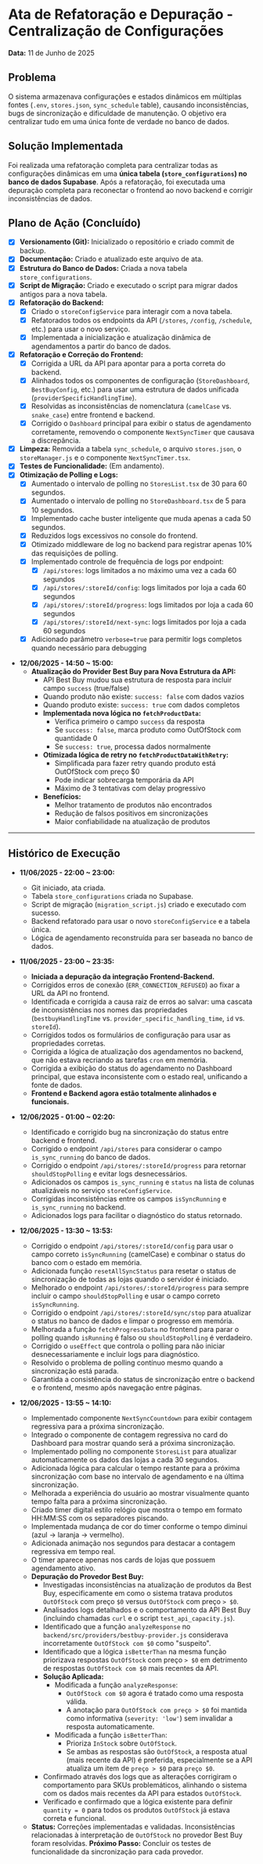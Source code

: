 # Ata de Refatoração e Depuração - Centralização de Configurações

**Data:** 11 de Junho de 2025

## Problema

O sistema armazenava configurações e estados dinâmicos em múltiplas fontes (`.env`, `stores.json`, `sync_schedule` table), causando inconsistências, bugs de sincronização e dificuldade de manutenção. O objetivo era centralizar tudo em uma única fonte de verdade no banco de dados.

## Solução Implementada

Foi realizada uma refatoração completa para centralizar todas as configurações dinâmicas em uma **única tabela (`store_configurations`) no banco de dados Supabase**. Após a refatoração, foi executada uma depuração completa para reconectar o frontend ao novo backend e corrigir inconsistências de dados.

## Plano de Ação (Concluído)

- [X] **Versionamento (Git):** Inicializado o repositório e criado commit de backup.
- [X] **Documentação:** Criado e atualizado este arquivo de ata.
- [X] **Estrutura do Banco de Dados:** Criada a nova tabela `store_configurations`.
- [X] **Script de Migração:** Criado e executado o script para migrar dados antigos para a nova tabela.
- [X] **Refatoração do Backend:**
    - [X] Criado o `storeConfigService` para interagir com a nova tabela.
    - [X] Refatorados todos os endpoints da API (`/stores`, `/config`, `/schedule`, etc.) para usar o novo serviço.
    - [X] Implementada a inicialização e atualização dinâmica de agendamentos a partir do banco de dados.
- [X] **Refatoração e Correção do Frontend:**
    - [X] Corrigida a URL da API para apontar para a porta correta do backend.
    - [X] Alinhados todos os componentes de configuração (`StoreDashboard`, `BestBuyConfig`, etc.) para usar uma estrutura de dados unificada (`providerSpecificHandlingTime`).
    - [X] Resolvidas as inconsistências de nomenclatura (`camelCase` vs. `snake_case`) entre frontend e backend.
    - [X] Corrigido o `Dashboard` principal para exibir o status de agendamento corretamente, removendo o componente `NextSyncTimer` que causava a discrepância.
- [X] **Limpeza:** Removida a tabela `sync_schedule`, o arquivo `stores.json`, o `storeManager.js` e o componente `NextSyncTimer.tsx`.
- [X] **Testes de Funcionalidade:** (Em andamento).
- [X] **Otimização de Polling e Logs:**
    - [X] Aumentado o intervalo de polling no `StoresList.tsx` de 30 para 60 segundos.
    - [X] Aumentado o intervalo de polling no `StoreDashboard.tsx` de 5 para 10 segundos.
    - [X] Implementado cache buster inteligente que muda apenas a cada 50 segundos.
    - [X] Reduzidos logs excessivos no console do frontend.
    - [X] Otimizado middleware de log no backend para registrar apenas 10% das requisições de polling.
    - [X] Implementado controle de frequência de logs por endpoint:
        - [X] `/api/stores`: logs limitados a no máximo uma vez a cada 60 segundos
        - [X] `/api/stores/:storeId/config`: logs limitados por loja a cada 60 segundos
        - [X] `/api/stores/:storeId/progress`: logs limitados por loja a cada 60 segundos
        - [X] `/api/stores/:storeId/next-sync`: logs limitados por loja a cada 60 segundos
    - [X] Adicionado parâmetro `verbose=true` para permitir logs completos quando necessário para debugging

- **12/06/2025 - 14:50 ~ 15:00:**
    - **Atualização do Provider Best Buy para Nova Estrutura da API:**
        - API Best Buy mudou sua estrutura de resposta para incluir campo `success` (true/false)
        - Quando produto não existe: `success: false` com dados vazios
        - Quando produto existe: `success: true` com dados completos
        - **Implementada nova lógica no `fetchProductData`:**
            - Verifica primeiro o campo `success` da resposta
            - Se `success: false`, marca produto como OutOfStock com quantidade 0
            - Se `success: true`, processa dados normalmente
        - **Otimizada lógica de retry no `fetchProductDataWithRetry`:**
            - Simplificada para fazer retry quando produto está OutOfStock com preço $0
            - Pode indicar sobrecarga temporária da API
            - Máximo de 3 tentativas com delay progressivo
        - **Benefícios:**
            - Melhor tratamento de produtos não encontrados
            - Redução de falsos positivos em sincronizações
            - Maior confiabilidade na atualização de produtos

---
## Histórico de Execução

- **11/06/2025 - 22:00 ~ 23:00:**
    - Git iniciado, ata criada.
    - Tabela `store_configurations` criada no Supabase.
    - Script de migração (`migration_script.js`) criado e executado com sucesso.
    - Backend refatorado para usar o novo `storeConfigService` e a tabela única.
    - Lógica de agendamento reconstruída para ser baseada no banco de dados.

- **11/06/2025 - 23:00 ~ 23:35:**
    - **Iniciada a depuração da integração Frontend-Backend.**
    - Corrigidos erros de conexão (`ERR_CONNECTION_REFUSED`) ao fixar a URL da API no frontend.
    - Identificada e corrigida a causa raiz de erros ao salvar: uma cascata de inconsistências nos nomes das propriedades (`bestbuyHandlingTime` vs. `provider_specific_handling_time`, `id` vs. `storeId`).
    - Corrigidos todos os formulários de configuração para usar as propriedades corretas.
    - Corrigida a lógica de atualização dos agendamentos no backend, que não estava recriando as tarefas `cron` em memória.
    - Corrigida a exibição do status do agendamento no Dashboard principal, que estava inconsistente com o estado real, unificando a fonte de dados.
    - **Frontend e Backend agora estão totalmente alinhados e funcionais.**

- **12/06/2025 - 01:00 ~ 02:20:**
    - Identificado e corrigido bug na sincronização do status entre backend e frontend.
    - Corrigido o endpoint `/api/stores` para considerar o campo `is_sync_running` do banco de dados.
    - Corrigido o endpoint `/api/stores/:storeId/progress` para retornar `shouldStopPolling` e evitar logs desnecessários.
    - Adicionados os campos `is_sync_running` e `status` na lista de colunas atualizáveis no serviço `storeConfigService`.
    - Corrigidas inconsistências entre os campos `isSyncRunning` e `is_sync_running` no backend.
    - Adicionados logs para facilitar o diagnóstico do status retornado.

- **12/06/2025 - 13:30 ~ 13:53:**
    - Corrigido o endpoint `/api/stores/:storeId/config` para usar o campo correto `isSyncRunning` (camelCase) e combinar o status do banco com o estado em memória.
    - Adicionada função `resetAllSyncStatus` para resetar o status de sincronização de todas as lojas quando o servidor é iniciado.
    - Melhorado o endpoint `/api/stores/:storeId/progress` para sempre incluir o campo `shouldStopPolling` e usar o campo correto `isSyncRunning`.
    - Corrigido o endpoint `/api/stores/:storeId/sync/stop` para atualizar o status no banco de dados e limpar o progresso em memória.
    - Melhorada a função `fetchProgressData` no frontend para parar o polling quando `isRunning` é falso ou `shouldStopPolling` é verdadeiro.
    - Corrigido o `useEffect` que controla o polling para não iniciar desnecessariamente e incluir logs para diagnóstico.
    - Resolvido o problema de polling contínuo mesmo quando a sincronização está parada.
    - Garantida a consistência do status de sincronização entre o backend e o frontend, mesmo após navegação entre páginas.

- **12/06/2025 - 13:55 ~ 14:10:**
    - Implementado componente `NextSyncCountdown` para exibir contagem regressiva para a próxima sincronização.
    - Integrado o componente de contagem regressiva no card do Dashboard para mostrar quando será a próxima sincronização.
    - Implementado polling no componente `StoresList` para atualizar automaticamente os dados das lojas a cada 30 segundos.
    - Adicionada lógica para calcular o tempo restante para a próxima sincronização com base no intervalo de agendamento e na última sincronização.
    - Melhorada a experiência do usuário ao mostrar visualmente quanto tempo falta para a próxima sincronização.
    - Criado timer digital estilo relógio que mostra o tempo em formato HH:MM:SS com os separadores piscando.
    - Implementada mudança de cor do timer conforme o tempo diminui (azul → laranja → vermelho).
    - Adicionada animação nos segundos para destacar a contagem regressiva em tempo real.
    - O timer aparece apenas nos cards de lojas que possuem agendamento ativo.
    - **Depuração do Provedor Best Buy:**
        - Investigadas inconsistências na atualização de produtos da Best Buy, especificamente em como o sistema tratava produtos `OutOfStock` com preço `$0` versus `OutOfStock` com preço `> $0`.
        - Analisados logs detalhados e o comportamento da API Best Buy (incluindo chamadas `curl` e o script `test_api_capacity.js`).
        - Identificado que a função `analyzeResponse` no `backend/src/providers/bestbuy-provider.js` considerava incorretamente `OutOfStock com $0` como "suspeito".
        - Identificado que a lógica `isBetterThan` na mesma função priorizava respostas `OutOfStock` com preço `> $0` em detrimento de respostas `OutOfStock com $0` mais recentes da API.
        - **Solução Aplicada:**
            - Modificada a função `analyzeResponse`:
                - `OutOfStock com $0` agora é tratado como uma resposta válida.
                - A anotação para `OutOfStock com preço > $0` foi mantida como informativa (`severity: 'low'`) sem invalidar a resposta automaticamente.
            - Modificada a função `isBetterThan`:
                - Prioriza `InStock` sobre `OutOfStock`.
                - Se ambas as respostas são `OutOfStock`, a resposta atual (mais recente da API) é preferida, especialmente se a API atualiza um item de `preço > $0` para `preço $0`.
        - Confirmado através dos logs que as alterações corrigiram o comportamento para SKUs problemáticos, alinhando o sistema com os dados mais recentes da API para estados `OutOfStock`.
        - Verificado e confirmado que a lógica existente para definir `quantity = 0` para todos os produtos `OutOfStock` já estava correta e funcional.
    - **Status:** Correções implementadas e validadas. Inconsistências relacionadas à interpretação de `OutOfStock` no provedor Best Buy foram resolvidas.
**Próximo Passo:** Concluir os testes de funcionalidade da sincronização para cada provedor. 